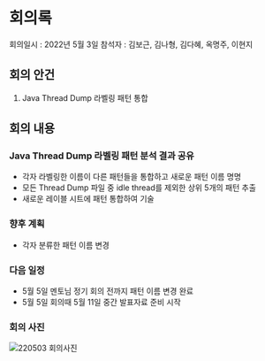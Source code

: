 # 회의록
회의일시 : 2022년 5월 3일
참석자 : 김보근, 김나형, 김다혜, 옥명주, 이현지

## 회의 안건
1. Java Thread Dump 라벨링 패턴 통합


## 회의 내용
### Java Thread Dump 라벨링 패턴 분석 결과 공유
- 각자 라벨링한 이름이 다른 패턴들을 통합하고 새로운 패턴 이름 명명
- 모든 Thread Dump 파일 중 idle thread를 제외한 상위 5개의 패턴 추출
- 새로운 레이블 시트에 패턴 통합하여 기술

### 향후 계획
- 각자 분류한 패턴 이름 변경

### 다음 일정
- 5월 5일 멘토님 정기 회의 전까지 패턴 이름 변경 완료
- 5월 5일 회의때 5월 11일 중간 발표자료 준비 시작

### 회의 사진
![220503 회의사진](https://user-images.githubusercontent.com/86763276/167269139-2fc927c8-808a-4328-a881-387a59df4fb5.jpg)
